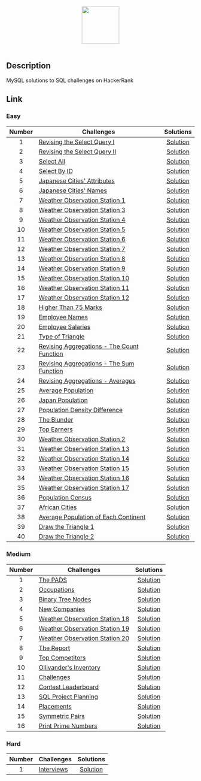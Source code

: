 <p align="center">  
	<br>
	<a href="https://www.hackerrank.com/domains/sql">
        <img height=100 src="https://hrcdn.net/community-frontend/assets/brand/logo-new-white-green-a5cb16e0ae.svg"> 
    </a>
    <br>
    <br>
</p>

## Description
MySQL solutions to SQL challenges on HackerRank

## Link

### Easy

| Number | Challenges | Solutions |
|:------:|------------|:---------:|
| 1 |  [Revising the Select Query I](https://www.hackerrank.com/challenges/revising-the-select-query/problem) | [Solution](1_Easy/Revising%20the%20Select%20Query%20I.sql)
| 2 |  [Revising the Select Query II](https://www.hackerrank.com/challenges/revising-the-select-query-2/problem) | [Solution](1_Easy/Revising%20the%20Select%20Query%20II.sql)
| 3 |  [Select All](https://www.hackerrank.com/challenges/select-all-sql/problem) | [Solution](1_Easy/Select%20All.sql)
| 4 |  [Select By ID](https://www.hackerrank.com/challenges/select-by-id/problem) | [Solution](1_Easy/Select%20By%20ID.sql)
| 5 |  [Japanese Cities' Attributes](https://www.hackerrank.com/challenges/japanese-cities-attributes/problem) | [Solution](1_Easy/Japanese%20Cities'%20Attributes.sql)
| 6 |  [Japanese Cities' Names](https://www.hackerrank.com/challenges/japanese-cities-name/problem) | [Solution](1_Easy/Japanese%20Cities'%20Names.sql)
| 7 |  [Weather Observation Station 1](https://www.hackerrank.com/challenges/weather-observation-station-1/problem) | [Solution](1_Easy/Weather%20Observation%20Station%201.sql)
| 8 |  [Weather Observation Station 3](https://www.hackerrank.com/challenges/weather-observation-station-3/problem) | [Solution](1_Easy/Weather%20Observation%20Station%203.sql)
| 9 |  [Weather Observation Station 4](https://www.hackerrank.com/challenges/weather-observation-station-4/problem) | [Solution](1_Easy/Weather%20Observation%20Station%204.sql)
| 10 | [Weather Observation Station 5](https://www.hackerrank.com/challenges/weather-observation-station-5/problem) | [Solution](1_Easy/Weather%20Observation%20Station%205.sql)
| 11 | [Weather Observation Station 6](https://www.hackerrank.com/challenges/weather-observation-station-6/problem) | [Solution](1_Easy/Weather%20Observation%20Station%206.sql)
| 12 | [Weather Observation Station 7](https://www.hackerrank.com/challenges/weather-observation-station-7/problem) | [Solution](1_Easy/Weather%20Observation%20Station%207.sql)
| 13 | [Weather Observation Station 8](https://www.hackerrank.com/challenges/weather-observation-station-8/problem) | [Solution](1_Easy/Weather%20Observation%20Station%208.sql)
| 14 | [Weather Observation Station 9](https://www.hackerrank.com/challenges/weather-observation-station-9/problem) | [Solution](1_Easy/Weather%20Observation%20Station%209.sql)
| 15 | [Weather Observation Station 10](https://www.hackerrank.com/challenges/weather-observation-station-10/problem) | [Solution](1_Easy/Weather%20Observation%20Station%2010.sql)
| 16 | [Weather Observation Station 11](https://www.hackerrank.com/challenges/weather-observation-station-11/problem) | [Solution](1_Easy/Weather%20Observation%20Station%2011.sql)
| 17 | [Weather Observation Station 12](https://www.hackerrank.com/challenges/weather-observation-station-12/problem) | [Solution](1_Easy/Weather%20Observation%20Station%2012.sql)
| 18 | [Higher Than 75 Marks](https://www.hackerrank.com/challenges/more-than-75-marks/problem) | [Solution](1_Easy/Higher%20Than%2075%20Marks.sql)
| 19 | [Employee Names](https://www.hackerrank.com/challenges/name-of-employees/problem) | [Solution](1_Easy/Employee%20Names.sql)
| 20 | [Employee Salaries](https://www.hackerrank.com/challenges/salary-of-employees/problem) | [Solution](1_Easy/Employee%20Salaries.sql)
| 21 | [Type of Triangle](https://www.hackerrank.com/challenges/what-type-of-triangle/problem) | [Solution](1_Easy/Type%20of%20Triangle.sql) |
| 22 | [Revising Aggregations - The Count Function](https://www.hackerrank.com/challenges/revising-aggregations-the-count-function/problem) | [Solution](1_Easy/Revising%20Aggregations%20-%20The%20Count%20Function.sql) | 
| 23 | [Revising Aggregations - The Sum Function](https://www.hackerrank.com/challenges/revising-aggregations-sum/problem) | [Solution](1_Easy/Revising%20Aggregations%20-%20The%20Sum%20Function.sql)                    |
| 24 | [Revising Aggregations - Averages](https://www.hackerrank.com/challenges/revising-aggregations-the-average-function/problem) | [Solution](1_Easy/Revising%20Aggregations%20-%20Averages.sql)      
| 25 | [Average Population](https://www.hackerrank.com/challenges/average-population/problem) | [Solution](1_Easy/Average%20Population.sql)                                                                               |
| 26 | [Japan Population](https://www.hackerrank.com/challenges/japan-population/problem) | [Solution](1_Easy/Japan%20Population.sql)                                                                                     |
| 27 | [Population Density Difference](https://www.hackerrank.com/challenges/population-density-difference/problem) | [Solution](1_Easy/Population%20Density%20Difference.sql)                                            |
| 28 | [The Blunder](https://www.hackerrank.com/challenges/the-blunder/problem) | [Solution](1_Easy/The%20Blunder.sql)  
| 29 | [Top Earners](https://www.hackerrank.com/challenges/earnings-of-employees/problem) | [Solution](1_Easy/Top%20Earners.sql) |         
| 30 | [Weather Observation Station 2](https://www.hackerrank.com/challenges/weather-observation-station-2/problem) | [Solution](1_Easy/Weather%20Observation%20Station%202.sql) |
| 31 | [Weather Observation Station 13](https://www.hackerrank.com/challenges/weather-observation-station-13/problem) | [Solution](1_Easy/Weather%20Observation%20Station%2013.sql) |
| 32 | [Weather Observation Station 14](https://www.hackerrank.com/challenges/weather-observation-station-14/problem) | [Solution](1_Easy/Weather%20Observation%20Station%2014.sql) |
| 33 | [Weather Observation Station 15](https://www.hackerrank.com/challenges/weather-observation-station-15/problem) | [Solution](1_Easy/Weather%20Observation%20Station%2015.sql) |
| 34 | [Weather Observation Station 16](https://www.hackerrank.com/challenges/weather-observation-station-16/problem) | [Solution](1_Easy/Weather%20Observation%20Station%2016.sql) |
| 35 | [Weather Observation Station 17](https://www.hackerrank.com/challenges/weather-observation-station-17/problem) | [Solution](1_Easy/Weather%20Observation%20Station%2017.sql) |
| 36 | [Population Census](https://www.hackerrank.com/challenges/asian-population/problem) | [Solution](1_Easy/Population%20Census.sql) |
| 37 | [African Cities](https://www.hackerrank.com/challenges/african-cities/problem) | [Solution](1_Easy/African%20Cities.sql) |
| 38 | [Average Population of Each Continent](https://www.hackerrank.com/challenges/average-population-of-each-continent/problem) | [Solution](1_Easy/Average%20Population%20of%20Each%20Continent.sql) |
| 39 | [Draw the Triangle 1](https://www.hackerrank.com/challenges/draw-the-triangle-1/problem) | [Solution](1_Easy/Draw%20The%20Triangle%201.sql) |
| 40 | [Draw the Triangle 2](https://www.hackerrank.com/challenges/draw-the-triangle-2/problem) | [Solution](1_Easy/Draw%20The%20Triangle%202.sql) |


### Medium

| Number | Challenges | Solutions |
|:------:|------------|:---------:|
| 1 |[The PADS](https://www.hackerrank.com/challenges/the-pads/problem) | [Solution](2_Medium/The%20PADS.sql) |
| 2 |[Occupations](https://www.hackerrank.com/challenges/occupations/problem) | [Solution](2_Medium/Occupations.sql) |
| 3 |[Binary Tree Nodes](https://www.hackerrank.com/challenges/binary-search-tree-1/problem) | [Solution](2_Medium/Binary%20Tree%20Nodes.sql)|
| 4 |[New Companies](https://www.hackerrank.com/challenges/the-company/problem) | [Solution](2_Medium/New%20Companies.sql) |
| 5| [Weather Observation Station 18](https://www.hackerrank.com/challenges/weather-observation-station-18/problem) | [Solution](2_Medium/Weather%20Observation%20Station%2018.sql) |
| 6| [Weather Observation Station 19](https://www.hackerrank.com/challenges/weather-observation-station-19/problem) | [Solution](2_Medium/Weather%20Observation%20Station%2019.sql) |
| 7| [Weather Observation Station 20](https://www.hackerrank.com/challenges/weather-observation-station-20/problem) | [Solution](2_Medium/Weather%20Observation%20Station%2020.sql) |
| 8 | [The Report](https://www.hackerrank.com/challenges/the-report/problem) | [Solution](2_Medium/The%20Report.sql) |
| 9 | [Top Competitors](https://www.hackerrank.com/challenges/full-score/problem) | [Solution](2_Medium/Top%20Competitors.sql) |
| 10 | [Ollivander's Inventory](https://www.hackerrank.com/challenges/harry-potter-and-wands/problem) | [Solution](2_Medium/Ollivander's%20Inventory.sql) |
| 11 | [Challenges](https://www.hackerrank.com/challenges/challenges/problem) | [Solution](2_Medium/Challenges.sql) |
| 12 | [Contest Leaderboard](https://www.hackerrank.com/challenges/contest-leaderboard/problem) | [Solution](2_Medium/Contest%20Leaderboard.sql) |
| 13 | [SQL Project Planning](https://www.hackerrank.com/challenges/sql-projects/problem) | [Solution](2_Medium/SQL%20Project%20Planning.sql) |
| 14 | [Placements](https://www.hackerrank.com/challenges/placements/problem) | [Solution](2_Medium/Placements.sql)       
| 15 | [Symmetric Pairs](https://www.hackerrank.com/challenges/placements/problem) | [Solution](2_Medium/Placements.sql)      
| 16 | [Print Prime Numbers](https://www.hackerrank.com/challenges/placements/problem) | [Solution](2_Medium/Print%20Prime%20Numbers.sql)      


### Hard

| Number | Challenges | Solutions |
|:------:|------------|:---------:|
| 1 | [Interviews](https://www.hackerrank.com/challenges/interviews/problem)             | [Solution](3_Hard/Interviews.sql)      


